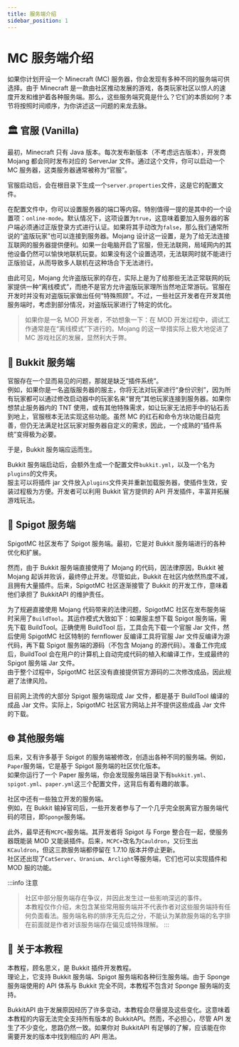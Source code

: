 ```yaml
---
title: 服务端介绍
sidebar_position: 1
---
```


# MC 服务端介绍

如果你计划开设一个 Minecraft (MC) 服务器，你会发现有多种不同的服务端可供选择。由于 Minecraft 是一款由社区推动发展的游戏，各类玩家社区以惊人的速度开发和维护着各种服务端。那么，这些服务端究竟是什么？它们的本质如何？本节将按照时间顺序，为你讲述这一问题的来龙去脉。

## 🏛️ 官服 (Vanilla)

最初，Minecraft 只有 Java 版本。每次发布新版本（不考虑远古版本），开发商 Mojang 都会同时发布对应的 ServerJar 文件。通过这个文件，你可以启动一个 MC 服务器，这类服务器通常被称为“官服”。

官服启动后，会在根目录下生成一个`server.properties`文件，这是它的配置文件。

在配置文件中，你可以设置服务器的端口等内容。特别值得一提的是其中的一个设置项：`online-mode`。默认情况下，这项设置为`true`，这意味着要加入服务器的客户端必须通过正版登录方式进行认证。如果将其手动改为`false`，那么我们通常所说的“盗版玩家”也可以连接到服务器。Mojang 设计这一设置，是为了给无法连接互联网的服务器提供便利。如果一台电脑开启了官服，但无法联网，局域网内的其他设备仍然可以愉快地联机玩耍。如果没有这个设置选项，无法联网时就不能进行正版验证，从而导致多人联机在这种场合下无法进行。

由此可见，Mojang 允许盗版玩家的存在，实际上是为了给那些无法正常联网的玩家提供一种“离线模式”，而绝不是官方允许盗版玩家理所当然地正常游玩。官服在开发时并没有对盗版玩家做出任何“特殊照顾”。不过，一些社区开发者在开发其他服务端时，考虑到部分情况，对盗版玩家进行了特定的优化。

> 如果你是一名 MOD 开发者，不妨想象一下：在 MOD 开发过程中，调试工作通常是在“离线模式”下进行的。Mojang 的这一举措实际上极大地促进了 MC 游戏社区的发展，显然利大于弊。

## 🔧 Bukkit 服务端

官服存在一个显而易见的问题，那就是缺乏“插件系统”。  
例如，如果你是一名盗版服务器的服主，你将无法对玩家进行“身份识别”，因为所有玩家都可以通过修改启动器中的玩家名来“冒充”其他玩家连接到服务器。如果你想禁止服务器内的 TNT 使用，或有其他特殊需求，如让玩家无法把手中的钻石丢到地上，官服根本无法实现这些功能。虽然 MC 的红石和命令方块功能日益完善，但仍无法满足社区玩家对服务器自定义的需求，因此，一个成熟的“插件系统”变得极为必要。

于是，Bukkit 服务端应运而生。

Bukkit 服务端启动后，会额外生成一个配置文件`bukkit.yml`，以及一个名为`plugins`的文件夹。  
服主可以将插件 jar 文件放入`plugins`文件夹并重新加载服务器，使插件生效，安装过程极为方便。开发者可以利用 Bukkit 官方提供的 API 开发插件，丰富并拓展游戏玩法。

## 🚀 Spigot 服务端

SpigotMC 社区发布了 Spigot 服务端。最初，它是对 Bukkit 服务端进行的各种优化和扩展。

然而，由于 Bukkit 服务端直接使用了 Mojang 的代码，因法律原因，Bukkit 被 Mojang 起诉并败诉，最终停止开发。尽管如此，Bukkit 在社区内依然热度不减，且拥有大量插件。后来，SpigotMC 社区逐渐接管了 Bukkit 的开发工作，意味着他们承担了 BukkitAPI 的维护责任。

为了规避直接使用 Mojang 代码带来的法律问题，SpigotMC 社区在发布服务端时采用了`BuildTool`。其运作模式大致如下：如果服主想下载 Spigot 服务端，需先下载 BuildTool。正确使用 BuildTool 后，工具会先下载一个官服 Jar 文件，然后使用 SpigotMC 社区特制的 fernflower 反编译工具将官服 Jar 文件反编译为源代码，再下载 Spigot 服务端的源码（不包含 Mojang 的源代码）。准备工作完成后，BuildTool 会在用户的计算机上自动完成代码的植入和编译工作，生成最终的 Spigot 服务端 Jar 文件。  
由于整个过程中，SpigotMC 社区没有直接提供官方源码的二次修改成品，因此规避了法律风险。

目前网上流传的大部分 Spigot 服务端现成 Jar 文件，都是基于 BuildTool 编译的成品 Jar 文件。实际上，SpigotMC 社区官方网站上并不提供这些成品 Jar 文件的下载。

## 🌐 其他服务端

后来，又有许多基于 Spigot 的服务端被修改，创造出各种不同的服务端。例如，`Paper`服务端，它是基于 Spigot 服务端的社区优化版本。  
如果你运行了一个 Paper 服务端，你会发现服务端目录下有`bukkit.yml`、`spigot.yml`、`paper.yml`这三个配置文件，这背后有着有趣的故事。

社区中还有一些独立开发的服务端。  
例如，在 Bukkit 输掉官司后，一些开发者参与了一个几乎完全脱离官方服务端代码的项目，即`Sponge`服务端。

此外，最早还有`MCPC+`服务端。其开发者将 Spigot 与 Forge 整合在一起，使服务器既能装 MOD 又能装插件。后来，`MCPC+`改名为`Cauldron`，又衍生出`KCauldron`，但这三款服务端都停留在 1.7.10 版本并停止更新。  
社区还出现了`CatServer`、`Uranium`、`Arclight`等服务端，它们也可以实现插件和 MOD 服的功能。

:::info 注意

> 社区中部分服务端存在争议，并因此发生过一些影响深远的事件。  
> 本教程仅作介绍，未包含某些常用服务端并不代表作者对这些服务端持有任何负面看法。服务端名称的排序无先后之分，不能认为某款服务端的名字排在前面就是作者对该服务端存在偏见或特殊理解。
> :::

## 📝 关于本教程

本教程，顾名思义，是 Bukkit 插件开发教程。  
理论上，它支持 Bukkit 服务端、Spigot 服务端和各种衍生服务端。由于 Sponge 服务端使用的 API 体系与 Bukkit 完全不同，本教程不包含对 Sponge 服务端的支持。

BukkitAPI 由于发展原因经历了许多变动，本教程会尽量提及这些变化。这意味着本教程的内容无法完全支持所有版本的 BukkitAPI。然而，不必担心，尽管 API 发生了不少变化，思路仍然一致。如果你对 BukkitAPI 有足够的了解，应该能在你需要开发的版本中找到相应的 API 用法。
